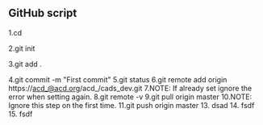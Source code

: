 ## GitHub script

1.cd

2.git init

3.git add .


4.git commit -m "First commit"
5.git status
6.git remote add origin https://acd_@acd.org/acd_/cads_dev.git
7.NOTE: If already set ignore the error when setting again.
8.git remote -v
9.git pull origin master
10.NOTE: Ignore this step on the first time.
11.git push origin master
13. dsad
14. fsdf
15. fsdf


